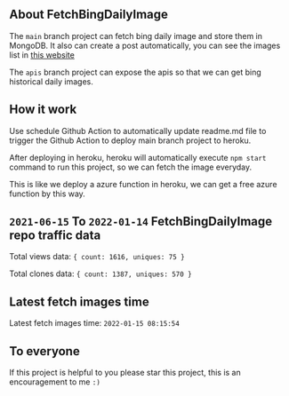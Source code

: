 ## About FetchBingDailyImage

The `main` branch project can fetch bing daily image and store them in MongoDB.
It also can create a post automatically, you can see the images list in [this website](https://oursalbum.netlify.app)

The `apis` branch project can expose the apis so that we can get bing historical daily images.

## How it work

Use schedule Github Action to automatically update readme.md file to trigger the Github Action to deploy main branch project to heroku.

After deploying in heroku, heroku will automatically execute `npm start` command to run this project, so we can fetch the image everyday.

This is like we deploy a azure function in heroku, we can get a free azure function by this way.

## `2021-06-15` To `2022-01-14` FetchBingDailyImage repo traffic data

Total views data: `{ count: 1616, uniques: 75 }`

Total clones data: `{ count: 1387, uniques: 570 }`

## Latest fetch images time

Latest fetch images time: `2022-01-15 08:15:54`

## To everyone

If this project is helpful to you please star this project, this is an encouragement to me `:)`



